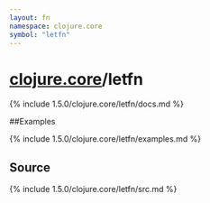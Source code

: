 ```yaml
---
layout: fn
namespace: clojure.core
symbol: "letfn"
---
```


# [clojure.core](../)/letfn

{% include 1.5.0/clojure.core/letfn/docs.md %}

##Examples

{% include 1.5.0/clojure.core/letfn/examples.md %}
## Source
{% include 1.5.0/clojure.core/letfn/src.md %}

